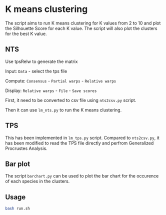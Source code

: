 # K means clustering

The script aims to run K means clustering for K values from 2 to 10 and plot the Silhouette Score for each K value. The script will also plot the clusters for the best K value.

## NTS

Use tpsRelw to generate the matrix

Input: `Data` - select the tps file 

Compute: `Consensus` - `Partial warps` - `Relative warps` 

Display: `Relative warps` - `File` - `Save scores`

First, it need to be converted to csv file using `nts2csv.py` script.

Then it can use `lm_nts.py` to run the K means clustering.

## TPS

This has been implemented in `lm_tps.py` script. Compared to `nts2csv.py`, it has been modified to read the TPS file directly and perfrom Generalized Procrustes Analysis.

## Bar plot

The script `barchart.py` can be used to plot the bar chart for the occurence of each species in the clusters.

## Usage

```bash
bash run.sh
```
